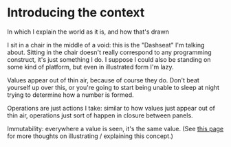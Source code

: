 # Introducing the context

In which I explain the world as it is, and how that's drawn

I sit in a chair in the middle of a void: this is the "Dashseat" I'm talking about. Sitting in the chair doesn't really correspond to any programming construct, it's just something I do. I suppose I could also be standing on some kind of platform, but even in illustrated form I'm lazy.

Values appear out of thin air, because of course they do. Don't beat yourself up over this, or you're going to start being unable to sleep at night trying to determine how a number is formed.

Operations are just actions I take: similar to how values just appear out of thin air, operations just sort of happen in closure between panels.

Immutability: everywhere a value is seen, it's the same value. (See [this page][issue3] for more thoughts on illustrating / explaining this concept.)

[issue3]: cce741be-5ba5-49cf-8bf7-467734e459f6.md
